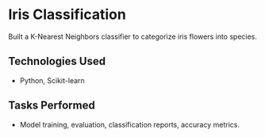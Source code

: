 # Iris Classification

Built a K-Nearest Neighbors classifier to categorize iris flowers into species.

## Technologies Used
- Python, Scikit-learn

## Tasks Performed
- Model training, evaluation, classification reports, accuracy metrics.
